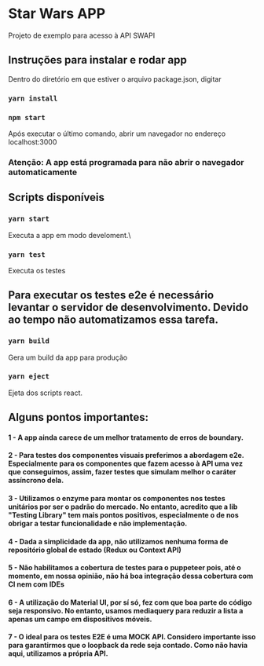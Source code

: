 # Star Wars APP

Projeto de exemplo para acesso à API SWAPI

## Instruções para instalar e rodar app

Dentro do diretório em que estiver o arquivo package.json, digitar 
### `yarn install`
### `npm start`
Após executar o último comando, abrir um navegador no endereço localhost:3000
### Atenção: A app está programada para não abrir o navegador automaticamente

## Scripts disponíveis

### `yarn start`

Executa a app em modo develoment.\

### `yarn test`

Executa os testes

## Para executar os testes e2e é necessário levantar o servidor de desenvolvimento. Devido ao tempo não automatizamos essa tarefa.

### `yarn build`

Gera um build da app para produção

### `yarn eject`

Ejeta dos scripts react.

## Alguns pontos importantes:

#### 1 - A app ainda carece de um melhor tratamento de erros de boundary.
#### 2 - Para testes dos componentes visuais preferimos a abordagem e2e. Especialmente para os componentes que fazem acesso à API uma vez que conseguimos, assim, fazer testes que simulam melhor o caráter assíncrono dela.
#### 3 - Utilizamos o enzyme para montar os componentes nos testes unitários por ser o padrão do mercado. No entanto, acredito que a lib "Testing Library" tem mais pontos positivos, especialmente o de nos obrigar a testar funcionalidade e não implementação.
#### 4 - Dada a simplicidade da app, não utilizamos nenhuma forma de repositório global de estado (Redux ou Context API)
#### 5 - Não habilitamos a cobertura de testes para o puppeteer pois, até o momento, em nossa opinião, não há boa integração dessa cobertura com CI nem com IDEs
#### 6 - A utilização do Material UI, por sí só, fez com que boa parte do código seja responsivo. No entanto, usamos mediaquery para reduzir a lista a apenas um campo em dispositivos móveis.
#### 7 - O ideal para os testes E2E é uma MOCK API. Considero importante isso para garantirmos que o loopback da rede seja contado. Como não havia aqui, utilizamos a própria API.
